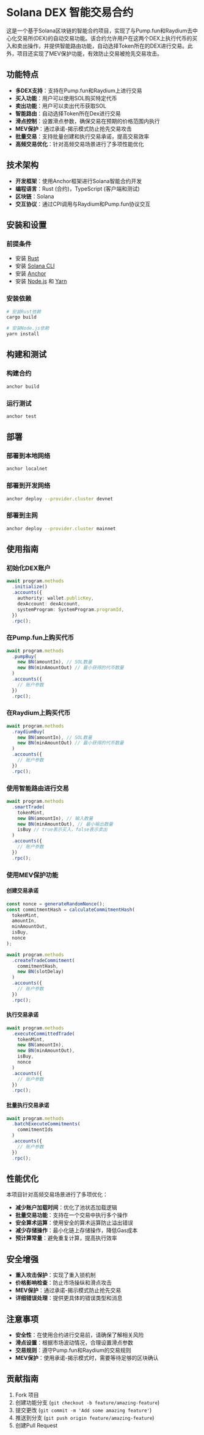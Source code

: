 # Solana DEX 智能交易合约

这是一个基于Solana区块链的智能合约项目，实现了与Pump.fun和Raydium去中心化交易所(DEX)的自动交易功能。该合约允许用户在这两个DEX上执行代币的买入和卖出操作，并提供智能路由功能，自动选择Token所在的DEX进行交易。此外，项目还实现了MEV保护功能，有效防止交易被抢先交易攻击。

## 功能特点

- **多DEX支持**：支持在Pump.fun和Raydium上进行交易
- **买入功能**：用户可以使用SOL购买特定代币
- **卖出功能**：用户可以卖出代币获取SOL
- **智能路由**：自动选择Token所在Dex进行交易
- **滑点控制**：设置滑点参数，确保交易在预期的价格范围内执行
- **MEV保护**：通过承诺-揭示模式防止抢先交易攻击
- **批量交易**：支持批量创建和执行交易承诺，提高交易效率
- **高频交易优化**：针对高频交易场景进行了多项性能优化

## 技术架构

- **开发框架**：使用Anchor框架进行Solana智能合约开发
- **编程语言**：Rust (合约)，TypeScript (客户端和测试)
- **区块链**：Solana
- **交互协议**：通过CPI调用与Raydium和Pump.fun协议交互

## 安装和设置

### 前提条件

- 安装 [Rust](https://www.rust-lang.org/tools/install)
- 安装 [Solana CLI](https://docs.solana.com/cli/install-solana-cli-tools)
- 安装 [Anchor](https://project-serum.github.io/anchor/getting-started/installation.html)
- 安装 [Node.js](https://nodejs.org/) 和 [Yarn](https://yarnpkg.com/)

### 安装依赖

```bash
# 安装Rust依赖
cargo build

# 安装Node.js依赖
yarn install
```

## 构建和测试

### 构建合约

```bash
anchor build
```

### 运行测试

```bash
anchor test
```

## 部署

### 部署到本地网络

```bash
anchor localnet
```

### 部署到开发网络

```bash
anchor deploy --provider.cluster devnet
```

### 部署到主网

```bash
anchor deploy --provider.cluster mainnet
```

## 使用指南

### 初始化DEX账户

```typescript
await program.methods
  .initialize()
  .accounts({
    authority: wallet.publicKey,
    dexAccount: dexAccount,
    systemProgram: SystemProgram.programId,
  })
  .rpc();
```

### 在Pump.fun上购买代币

```typescript
await program.methods
  .pumpBuy(
    new BN(amountIn), // SOL数量
    new BN(minAmountOut) // 最小获得的代币数量
  )
  .accounts({
    // 账户参数
  })
  .rpc();
```

### 在Raydium上购买代币

```typescript
await program.methods
  .raydiumBuy(
    new BN(amountIn), // SOL数量
    new BN(minAmountOut) // 最小获得的代币数量
  )
  .accounts({
    // 账户参数
  })
  .rpc();
```

### 使用智能路由进行交易

```typescript
await program.methods
  .smartTrade(
    tokenMint,
    new BN(amountIn), // 输入数量
    new BN(minAmountOut), // 最小输出数量
    isBuy // true表示买入，false表示卖出
  )
  .accounts({
    // 账户参数
  })
  .rpc();
```

### 使用MEV保护功能

#### 创建交易承诺

```typescript
const nonce = generateRandomNonce();
const commitmentHash = calculateCommitmentHash(
  tokenMint, 
  amountIn, 
  minAmountOut, 
  isBuy, 
  nonce
);

await program.methods
  .createTradeCommitment(
    commitmentHash,
    new BN(slotDelay)
  )
  .accounts({
    // 账户参数
  })
  .rpc();
```

#### 执行交易承诺

```typescript
await program.methods
  .executeCommittedTrade(
    tokenMint,
    new BN(amountIn),
    new BN(minAmountOut),
    isBuy,
    nonce
  )
  .accounts({
    // 账户参数
  })
  .rpc();
```

#### 批量执行交易承诺

```typescript
await program.methods
  .batchExecuteCommitments(
    commitmentIds
  )
  .accounts({
    // 账户参数
  })
  .rpc();
```

## 性能优化

本项目针对高频交易场景进行了多项优化：

- **减少账户加载时间**：优化了池状态加载逻辑
- **批量交易功能**：支持在一个交易中执行多个操作
- **安全算术运算**：使用安全的算术运算防止溢出错误
- **减少存储操作**：最小化链上存储操作，降低Gas成本
- **预计算常量**：避免重复计算，提高执行效率

## 安全增强

- **重入攻击保护**：实现了重入锁机制
- **价格影响检查**：防止市场操纵和滑点攻击
- **MEV保护**：通过承诺-揭示模式防止抢先交易
- **详细错误处理**：提供更具体的错误类型和消息

## 注意事项

- **安全性**：在使用合约进行交易前，请确保了解相关风险
- **滑点设置**：根据市场波动情况，合理设置滑点参数
- **交易规则**：遵守Pump.fun和Raydium的交易规则
- **MEV保护**：使用承诺-揭示模式时，需要等待足够的区块确认

## 贡献指南

1. Fork 项目
2. 创建功能分支 (`git checkout -b feature/amazing-feature`)
3. 提交更改 (`git commit -m 'Add some amazing feature'`)
4. 推送到分支 (`git push origin feature/amazing-feature`)
5. 创建Pull Request

